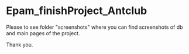 # Epam_finishProject_Antclub
Please to see folder "screenshots" where you can find screenshots of db and main pages of the project. 

Thank you.
